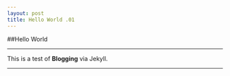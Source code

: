 ```yaml
---
layout: post
title: Hello World .01
---
```


##Hello World

___
This is a test of **Blogging** via Jekyll.
___


